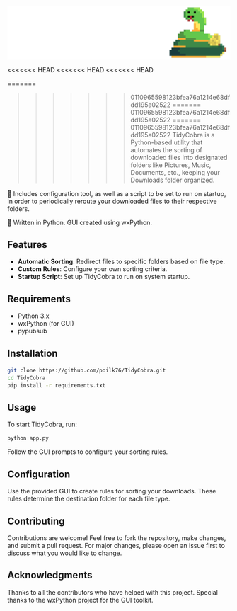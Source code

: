 <div align="center">
<img align="center" src="https://github.com/poilk76/TidyCobra/blob/master/Resources/banner.png">
</div>

<<<<<<< HEAD
<<<<<<< HEAD
<<<<<<< HEAD

=======
>>>>>>> 0110965598123bfea76a1214e68dfdd195a02522
=======
>>>>>>> 0110965598123bfea76a1214e68dfdd195a02522
=======
>>>>>>> 0110965598123bfea76a1214e68dfdd195a02522
TidyCobra is a Python-based utility that automates the sorting of downloaded files into designated folders like Pictures, Music, Documents, etc., keeping your Downloads folder organized.
<p>🐍 Includes configuration tool, as well as a script to be set to run on startup, in order to periodically reroute your downloaded files to their respective folders.</p>
<p> 🐍 Written in Python. GUI created using wxPython.</p>

## Features

- **Automatic Sorting**: Redirect files to specific folders based on file type.
- **Custom Rules**: Configure your own sorting criteria.
- **Startup Script**: Set up TidyCobra to run on system startup.

## Requirements

- Python 3.x
- wxPython (for GUI)
- pypubsub

## Installation

```bash
git clone https://github.com/poilk76/TidyCobra.git
cd TidyCobra
pip install -r requirements.txt
```

## Usage

To start TidyCobra, run:

```bash
python app.py
```

Follow the GUI prompts to configure your sorting rules.

## Configuration

Use the provided GUI to create rules for sorting your downloads. These rules determine the destination folder for each file type.

## Contributing

Contributions are welcome! Feel free to fork the repository, make changes, and submit a pull request. For major changes, please open an issue first to discuss what you would like to change.

## Acknowledgments

Thanks to all the contributors who have helped with this project. Special thanks to the wxPython project for the GUI toolkit.
